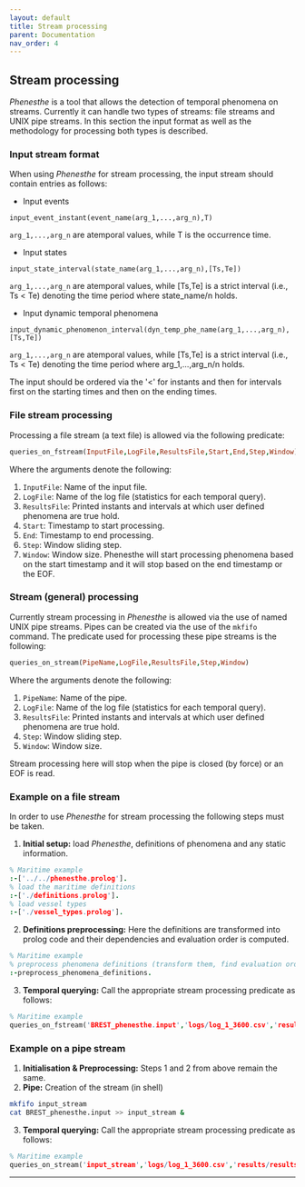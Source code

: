 ```yaml
---
layout: default
title: Stream processing
parent: Documentation
nav_order: 4
---
```


## Stream processing
_Phenesthe_ is a tool that allows the detection of temporal phenomena on streams. Currently it can handle two types of streams: file streams and UNIX pipe streams. In this section the input format as well as the methodology for processing both types is described.

### Input stream format
When using _Phenesthe_ for stream processing, the input stream should contain entries as follows:

* Input events
```
input_event_instant(event_name(arg_1,...,arg_n),T)
```
`arg_1,...,arg_n` are atemporal values, while T is the occurrence time.

* Input states
```
input_state_interval(state_name(arg_1,...,arg_n),[Ts,Te])
```
`arg_1,...,arg_n` are atemporal values, while [Ts,Te] is a strict interval (i.e., Ts < Te) denoting the time period where state_name/n holds.
* Input dynamic temporal phenomena
```
input_dynamic_phenomenon_interval(dyn_temp_phe_name(arg_1,...,arg_n),[Ts,Te])
```
`arg_1,...,arg_n` are atemporal values, while [Ts,Te] is a strict interval (i.e., Ts < Te) denoting the time period where arg_1,...,arg_n/n holds.

The input should be ordered via the '<' for instants and then for intervals first on the starting times and then on the ending times.

### File stream processing

Processing a file stream (a text file) is allowed via the following predicate:

```prolog
queries_on_fstream(InputFile,LogFile,ResultsFile,Start,End,Step,Window)
```
Where the arguments denote the following:
1. `InputFile`: Name of the input file.
2.   `LogFile`: Name of the log file (statistics for each temporal query).
3.  `ResultsFile`: Printed instants and intervals at which user defined phenomena are true hold.
4.   `Start`: Timestamp to start processing.
5.   `End`: Timestamp to end processing.
6.   `Step`: Window sliding step.
7.   `Window`: Window size.
Phenesthe will start processing phenomena based on the start timestamp and it will stop based on the end timestamp or the EOF.

### Stream (general) processing
Currently stream processing in _Phenesthe_ is allowed via the use of named UNIX pipe streams. Pipes can be created via the use of the `mkfifo`  command. The predicate used for processing these pipe streams is the following:

```prolog
queries_on_stream(PipeName,LogFile,ResultsFile,Step,Window)
```
Where the arguments denote the following:
1. `PipeName`: Name of the pipe.
2.   `LogFile`: Name of the log file (statistics for each temporal query).
3.  `ResultsFile`: Printed instants and intervals at which user defined phenomena are true hold.
5.   `Step`: Window sliding step.
6.   `Window`: Window size.

Stream processing here will stop when the pipe is closed (by force) or an EOF is read.

### Example on a file stream
In order to use _Phenesthe_ for stream processing the following steps must be taken.

1. **Initial setup:** load _Phenesthe_, definitions of phenomena and any static information.
```prolog
% Maritime example
:-['../../phenesthe.prolog'].
% load the maritime definitions
:-['./definitions.prolog'].
% load vessel types
:-['./vessel_types.prolog'].
```
2. **Definitions preprocessing:** Here the definitions are transformed into prolog code and their dependencies and evaluation order is computed.
```prolog
% Maritime example
% preprocess phenomena definitions (transform them, find evaluation order, etc.)
:-preprocess_phenomena_definitions.
```
3. **Temporal querying:** Call the appropriate stream processing predicate as follows:
```prolog
% Maritime example
queries_on_fstream('BREST_phenesthe.input','logs/log_1_3600.csv','results/results_1_3600.out',1443650401,1444255201,3600,3600).
```

### Example on a pipe stream

1. **Initialisation & Preprocessing:** Steps 1 and 2 from above remain the same.
2. **Pipe:** Creation of the stream (in shell)
```bash
mkfifo input_stream
cat BREST_phenesthe.input >> input_stream &
```
3. **Temporal querying:** Call the appropriate stream processing predicate as follows:
```prolog
% Maritime example
queries_on_stream('input_stream','logs/log_1_3600.csv','results/results_1_3600.out',3600,3600).
```

---
